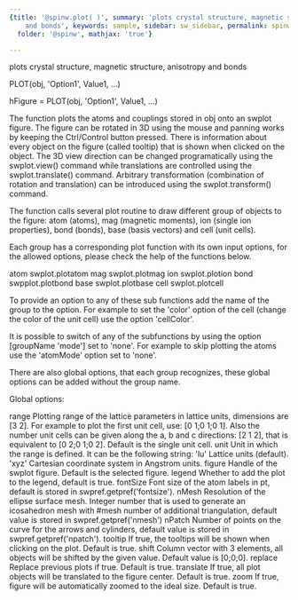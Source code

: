 ```yaml
---
{title: '@spinw.plot( )', summary: 'plots crystal structure, magnetic structure, anisotropy
    and bonds', keywords: sample, sidebar: sw_sidebar, permalink: spinw_plot.html,
  folder: '@spinw', mathjax: 'true'}

---
```

plots crystal structure, magnetic structure, anisotropy and bonds
 
PLOT(obj, 'Option1', Value1, ...)
 
hFigure = PLOT(obj, 'Option1', Value1, ...)
 
The function plots the atoms and couplings stored in obj onto an swplot
figure. The figure can be rotated in 3D using the mouse and panning works
by keeping the Ctrl/Control button pressed. There is information about
every object on the figure (called tooltip) that is shown when clicked on
the object. The 3D view direction can be changed programatically using
the swplot.view() command while translations are controlled using the
swplot.translate() command. Arbitrary transformation (combination of
rotation and translation) can be introduced using the swplot.transform()
command.
 
The function calls several plot routine to draw different group of
objects to the figure: atom (atoms), mag (magnetic moments), ion (single
ion properties), bond (bonds), base (basis vectors) and cell (unit
cells).
 
Each group has a corresponding plot function with its own input options,
for the allowed options, please check the help of the functions below.
 
atom  swplot.plotatom
mag   swplot.plotmag
ion   swplot.plotion
bond  swpplot.plotbond
base  swplot.plotbase
cell  swplot.plotcell
 
To provide an option to any of these sub functions add the name of the
group to the option. For example to set the 'color' option of the cell
(change the color of the unit cell) use the option 'cellColor'.
 
It is possible to switch of any of the subfunctions by using the option
[groupName 'mode'] set to 'none'. For example to skip plotting the atoms
use the 'atomMode' option set to 'none'.
 
There are also global options, that each group recognizes, these global
options can be added without the group name.
 
Global options:
 
range     Plotting range of the lattice parameters in lattice units,
          dimensions are [3 2]. For example to plot the first unit cell,
          use: [0 1;0 1;0 1]. Also the number unit cells can be given
          along the a, b and c directions: [2 1 2], that is equivalent to
          [0 2;0 1;0 2]. Default is the single unit cell.
unit      Unit in which the range is defined. It can be the following
          string:
              'lu'        Lattice units (default).
              'xyz'       Cartesian coordinate system in Angstrom units.
figure    Handle of the swplot figure. Default is the selected figure.
legend    Whether to add the plot to the legend, default is true.
fontSize  Font size of the atom labels in pt, default is stored in
          swpref.getpref('fontsize').
nMesh     Resolution of the ellipse surface mesh. Integer number that is
          used to generate an icosahedron mesh with #mesh number of
          additional triangulation, default value is stored in
          swpref.getpref('nmesh')
nPatch    Number of points on the curve for the arrows and cylinders,
          default value is stored in swpref.getpref('npatch').
tooltip   If true, the tooltips will be shown when clicking on the plot.
          Default is true.
shift     Column vector with 3 elements, all objects will be shifted by
          the given value. Default value is [0;0;0].
replace   Replace previous plots if true. Default is true.
translate If true, all plot objects will be translated to the figure
          center. Default is true.
zoom      If true, figure will be automatically zoomed to the ideal size.
          Default is true.
 
